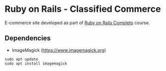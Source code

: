 # Ruby on Rails - Classified Commerce

E-commerce site developed as part of [Ruby on Rails Completo](https://www.udemy.com/rubyonrails/) course.
## Dependencies

* ImageMagick (https://www.imagemagick.org)

```
sudo apt update
sudo apt install imagemagick
```